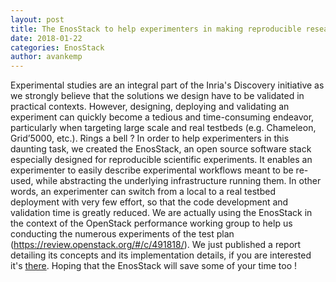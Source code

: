 ```yaml
---
layout: post
title: The EnosStack to help experimenters in making reproducible research
date: 2018-01-22
categories: EnosStack
author: avankemp
---
```


Experimental studies are an integral part of the Inria's Discovery initiative as we strongly believe that the solutions we design have to be validated in practical contexts.
However, designing, deploying and validating an experiment can quickly become a tedious and time-consuming endeavor, particularly when targeting large scale and real testbeds (e.g. Chameleon, Grid’5000, etc.). Rings a bell ?
In order to help experimenters in this daunting task, we created the EnosStack, an open source software stack especially designed for reproducible scientific experiments.
It enables an experimenter to easily  describe experimental  workflows meant to be re-used, while  abstracting  the  underlying  infrastructure  running  them. 
In other words, an experimenter can switch from  a  local  to  a  real  testbed deployment with very few effort, so that the code development and validation time is greatly reduced.
We are actually using the EnosStack in the context of the OpenStack performance working group to help us conducting the numerous experiments of the test plan (https://review.openstack.org/#/c/491818/).
We just published a report detailing its concepts and its implementation details, if you are interested it's [there](https://hal.inria.fr/hal-01689726).
Hoping that the EnosStack will save some of your time too !







